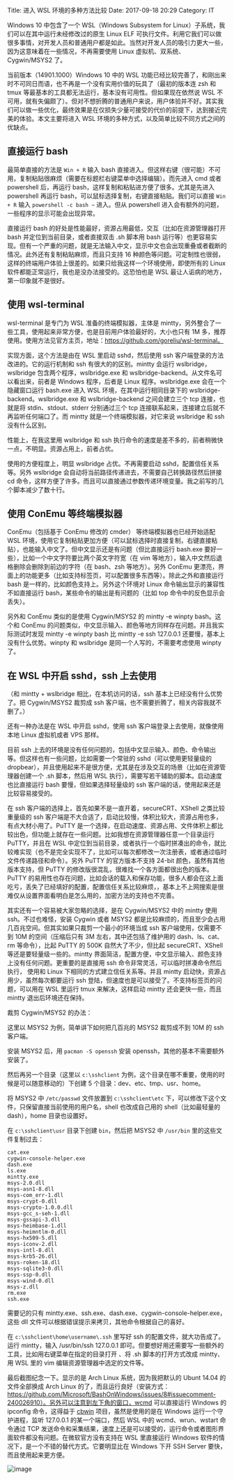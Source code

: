 Title: 进入 WSL 环境的多种方法比较
Date: 2017-09-18 20:29
Category: IT

Windows 10 中包含了一个 WSL（Windows Subsystem for Linux）子系统，我们可以在其中运行未经修改过的原生 Linux ELF 可执行文件。利用它我们可以做很多事情，对开发人员和普通用户都是如此。当然对开发人员的吸引力更大一些，因为这意味着在一些情况，不再需要使用 Linux 虚拟机、双系统、Cygwin/MSYS2 了。

当前版本（14901.1000）Windows 10 中的 WSL 功能已经比较完善了，和刚出来时不可同日而语，也不再是一个没有实用价值的玩具了（最初的版本连 zsh 和 tmux 等最基本的工具都无法运行，基本没有可用性。但如果现在依然说 WSL 不可用，就有失偏颇了）。但对不想折腾的普通用户来说，用户体验并不好。其实我们可以做一些优化，最终效果是在仅损失少量可接受的代价的前提下，达到接近完美的体验。本文主要将进入 WSL 环境的多种方式，以及简单比较不同方式之间的优缺点。

## 直接运行 bash

最简单直接的方法是 `Win + R` 输入 bash 直接进入。但这样右键（很可能）不可用，复制粘贴很麻烦（需要在标题栏右键菜单中选择编辑）。而先进入 cmd 或者 powershell 后，再运行 bash，这样复制和粘贴进方便了很多。尤其是先进入 powershell 再运行 bash，可以鼠标选择复制，右键直接粘贴。我们可以直接 `Win + R` 输入 `powershell -c bash ~` 进入。但从 powershell 进入会有额外的问题，一些程序的显示可能会出现异常。

直接运行 bash 的好处是性能最好，资源占用最低，交互（比如在资源管理器打开 bash 并定位到当前目录，或者直接双击 .sh 脚本用 bash 运行等）也更容易实现。但有一个严重的问题，就是无法输入中文，显示中文也会出现重叠或者截断的情况。此外还有复制粘贴麻烦，而且只支持 16 种颜色等问题。可定制性也很弱，这样的终端用户体验上很差的。如果只给我这样一个环境使用，即使所有的 Linux 软件都能正常运行，我也是没办法接受的。这恐怕也是 WSL 最让人诟病的地方，第一印象就不是很好。

## 使用 wsl-terminal

wsl-terminal 是专门为 WSL 准备的终端模拟器，主体是 mintty，另外整合了一些工具，使用起来非常方便，也是目前用户体验最好的，大小也只有 1M 多，推荐使用。使用方法见官方主页，地址：https://github.com/goreliu/wsl-terminal。 

实现方面，这个方法是由在 WSL 里启动 sshd，然后使用 ssh 客户端登录的方法改进的。它的运行机制和 ssh 有很大的的区别。mintty 会运行 wslbridge，wslbridge 包含两个程序，wslbridge.exe 和 wslbridge-backend。从文件名可以看出来，前者是 Windows 程序，后者是 Linux 程序。wslbridge.exe 会在一个隐藏窗口运行 bash.exe 进入 WSL 环境，在其中运行相同目录下的 wslbridge-backend。wslbridge.exe 和 wslbridge-backend 之间会建立三个 tcp 连接，也就是将 stdin、stdout、stderr 分别通过三个 tcp 连接联系起来，连接建立后就不再监听任何端口了。而 mintty 就是一个终端模拟器，对它来说 wslbridge 和 ssh 没有什么区别。

性能上，在我这里用 wslbridge 和 ssh 执行命令的速度是差不多的，前者稍微快一点，不明显。资源占用上，前者占优。

使用的方便程度上，明显 wslbridge 占优。不再需要启动 sshd，配置信任关系等。另外 wslbridge 会自动将当前路径传递进去，不需要自己转换路径然后拼接 cd 命令，这样方便了许多。而且可以直接通过参数传递环境变量。我之前写的几个脚本减少了数十行。

## 使用 ConEmu 等终端模拟器

ConEmu（包括基于 ConEmu 修改的 cmder） 等终端模拟器也已经开始适配 WSL 环境，使用它复制粘贴更加方便（可以鼠标选择时直接复制，右键直接粘贴），也能输入中文了。但中文显示还是有问题（但比直接运行 bash.exe 要好一些），比如一个中文字符要比两个英文字符宽（在 vim 等地方），输入中文然后退格删除会删除到前边的字符（在 bash、zsh 等地方）。另外 ConEmu 更漂亮，界面上的功能更多（比如支持标签页，可以配置很多东西等）。除此之外和直接运行 bash 是一样的，比如颜色支持上。另外这个环境对 Linux 命令输出显示的兼容性不如直接运行 bash，某些命令的输出是有问题的（比如 top 命令中的反色显示会丢失）。

另外和 ConEmu 类似的是使用 Cygwin/MSYS2 的 mintty -e winpty bash。这个和 ConEmu 的问题类似，中文显示输入、颜色等地方同样存在问题。并且我实际测试时发现 mintty -e winpty bash 比 mintty -e ssh 127.0.0.1 还要慢，基本上没有什么优势。winpty 和 wslbridge 是同一个人写的，不需要考虑使用 winpty 了。

## 在 WSL 中开启 sshd，ssh 上去使用

（和 mintty + wslbridge 相比，在本机访问的话，ssh 基本上已经没有什么优势了。把 Cygwin/MSYS2 裁剪成 ssh 客户端，也不需要折腾了，相关内容我就不删了。） 

还有一种办法是在 WSL 中开启 sshd，使用 ssh 客户端登录上去使用，就像使用本地 Linux 虚拟机或者 VPS 那样。

目前 ssh 上去的环境是没有任何问题的，包括中文显示输入、颜色、命令输出等。但这样也有一些问题，比如需要一个常驻的 sshd（可以使用更轻量级的 dropbear），并且使用起来不是很方便，尤其是在涉及交互的场景（比如在资源管理器创建一个 .sh 脚本，然后用 WSL 执行），需要写若干辅助的脚本。启动速度也比直接运行 bash 要慢，但如果选择轻量级的 ssh 客户端的话，使用起来还是比较容易接受的。

在 ssh 客户端的选择上，首先如果不是一直开着，secureCRT、XShell 之类比较重量级的 ssh 客户端是不大合适了，启动比较慢，体积比较大，资源占用也多，有点大材小用了。PuTTY 是一个选择，在启动速度、资源占用、文件体积上都比较出色，但功能上就存在一些问题。比如我想在资源管理器任意一个目录运行 PuTTY，并且在 WSL 中定位到当前目录，或者执行一个临时拼凑出的命令，就比较难实现（也不是完全实现不了，比如可以每次都修改一次注册表，或者通过临时文件传递路径和命令）。另外 PuTTY 的官方版本不支持 24-bit 颜色，虽然有其他版本支持，但 PuTTY 的修改版很混乱，很难找一个各方面都很出色的版本。PuTTY 的易用性也存在问题，比如会话的载入和保存功能，很多人都会在这上面吃亏，丢失了已经填好的配置，配置信任关系比较麻烦，，基本上不上网搜索是很难仅从设置界面看明白是怎么用的，加密方法的支持也不完善。

其实还有一个容易被大家忽略的选择，是在 Cygwin/MSYS2 中的 mintty 使用 ssh。不过也难怪，安装 Cygwin 或者 MSYS2 都是比较麻烦的，而且至少会占用几百兆空间。但其实如果只裁剪一个最小的环境当成 ssh 客户端使用，仅需要不到 10M 的空间（压缩后只有 3M 左右，其中还包括了维护用的 dash、ls、cat、rm 等命令），比起 PuTTY 的 500K 自然大了不少，但比起 secureCRT、XShell 等还是要轻量级一些的。mintty 界面简洁，配置方便，中文显示输入、颜色支持上没有任何问题。更重要的是直接用 ssh 命令非常灵活，可以临时拼凑命令然后执行， 使用和 Linux 下相同的方式建立信任关系等。并且 mintty 启动快，资源占用少，虽然每次都要运行 ssh 登陆，但速度也是可以接受了。不支持标签页的问题，可以用在 WSL 里运行 tmux 来解决，这样启动 mintty 还会更快一些，而且 mintty 退出后环境还在保持。

裁剪 Cygwin/MSYS2 的办法：

这里以 MSYS2 为例，简单讲下如何把几百兆的 MSYS2 裁剪成不到 10M 的 ssh 客户端。

安装 MSYS2 后，用 `pacman -S openssh` 安装 openssh，其他的基本不需要额外安装了。

然后再另一个目录（这里以 `c:\sshclient` 为例，这个目录在哪不重要，使用的时候是可以随意移动的）下创建 5 个目录：dev、etc、tmp、usr、home。

将 MSYS2 中 `/etc/passwd` 文件放置到 `c:\sshclient\etc` 下，可以修改下这个文件，只保留直接当前使用的用户名，shell 也改成自己用的 shell（比如最轻量的 dash），home 目录也设置好。

在 `c:\sshclient\usr` 目录下创建 `bin`，然后把 MSYS2 中 `/usr/bin` 里的这些文件复制过去：

```
cat.exe
cygwin-console-helper.exe
dash.exe
ls.exe
mintty.exe
msys-2.0.dll
msys-asn1-8.dll
msys-com_err-1.dll
msys-crypt-0.dll
msys-crypto-1.0.0.dll
msys-gcc_s-seh-1.dll
msys-gssapi-3.dll
msys-heimbase-1.dll
msys-heimntlm-0.dll
msys-hx509-5.dll
msys-iconv-2.dll
msys-intl-8.dll
msys-krb5-26.dll
msys-roken-18.dll
msys-sqlite3-0.dll
msys-ssp-0.dll
msys-wind-0.dll
msys-z.dll
rm.exe
ssh.exe
```

需要记的只有 mintty.exe、ssh.exe、dash.exe、cygwin-console-helper.exe，这些 dll 文件可以根据错误提示来拷贝，其他命令根据自己的喜好。

在 `c:\sshclient\home\username\.ssh` 里写好 ssh 的配置文件，就大功告成了。运行 mintty，输入 /usr/bin/ssh 127.0.0.1 即可。但要想好用还需要写一些额外的工具，比如用右键菜单在指定的目录打开 、将 .sh 脚本的打开方式改成 mintty、用 WSL 里的 vim 编辑资源管理器中选定的文件等。

最后截图纪念一下。显示的是 Arch Linux 系统，因为我把默认的 Ubunt 14.04 的文件全部换成 Arch Linux 的了，而且运行良好（安装方式：https://github.com/Microsoft/BashOnWindows/issues/8#issuecomment-240026910）。另外可以注意到左下角的窗口，wcmd 可以直接运行 Windows 的 ipconfig 命令，这得益于 [cbwin](https://github.com/xilun/cbwin) 项目，虽然是使用的是在 Windows 运行一个守护进程，监听 127.0.0.1 的某一个端口，然后 WSL 中的 wcmd、wrun、wstart 命令通过 TCP 发送命令和采集结果，速度上还是可以接受的，运行命令或者图形界面软件都没有问题。在微软官方没有支持在 WSL 里直接运行 Windows 软件的情况下，是一个不错的替代方式。它要明显比在 Windows 下开 SSH Server 要快，而且使用起来更方便。

![image]({filename}/images/028.png)
